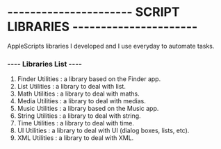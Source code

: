 # ---------------------- **SCRIPT LIBRARIES** ----------------------
AppleScripts libraries I developed and I use everyday to automate tasks.
### ---- **Libraries List** ----
1. Finder Utilities : a library based on the Finder app.
2. List Utilities : a library to deal with list.
3. Math Utilities : a library to deal with maths.
4. Media Utilities : a library to deal with medias.
5. Music Utilities : a library based on the Music app.
6. String Utilities : a library to deal with string.
7. Time Utilities : a library to deal with time.
8. UI Utilities : a library to deal with UI (dialog boxes, lists, etc).
9. XML Utilities : a library to deal with XML.